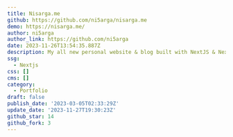 ```yaml
---
title: Nisarga.me
github: https://github.com/ni5arga/nisarga.me
demo: https://nisarga.me/
author: ni5arga
author_link: https://github.com/ni5arga
date: 2023-11-26T13:54:35.887Z
description: My all new personal website & blog built with NextJS & Nextra.
ssg:
  - Nextjs
css: []
cms: []
category:
  - Portfolio
draft: false
publish_date: '2023-03-05T02:33:29Z'
update_date: '2023-11-27T19:30:23Z'
github_star: 14
github_fork: 3
---
```

